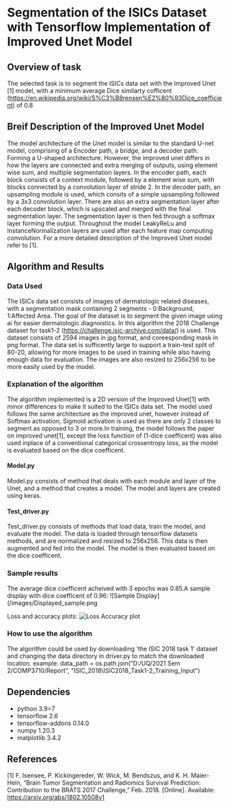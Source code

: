 # Segmentation of the ISICs Dataset with Tensorflow Implementation of Improved Unet Model


## Overview of task 
The selected task is to segment the ISICs data set with the Improved Unet [1] model, with a minimum average Dice similarty cofficent (https://en.wikipedia.org/wiki/S%C3%B8rensen%E2%80%93Dice_coefficient) of 0.8


## Breif Description of the Improved Unet Model
The model architecture of the Unet model is similar to the standard U-net model, comprising of a Encoder path, a bridge, and a decoder path. Forming a U-shaped architecture. However, the improved unet differs in how the layers are connected and extra merging of outputs, using element wise sum, and multiple segmentation layers. In the encoder path, each block consists of a context module, followed by a element wise sum, with blocks connected by a convolution layer of stride 2. In the decoder path, an upsampling module is used, which consits of a simple upsampling followed by a 3x3 convolution layer. There are also an extra segmentation layer after each decoder block, which is upscaled and merged with the final segmentation layer. The segmentation layer is then fed through a softmax layer forming the output. Throughout the model LeakyReLu and InstanceNormalization layers are used after each feature map computing convolution. For a more detailed description of the Improved Unet model refer to [1].


## Algorithm and Results 

### Data Used 
The ISICs data set consists of images of dermatologic related diseases, with a segmentation mask containing 2 segments - 0:Background, 1:Affected Area. The goal of the dataset is to segment the given image using ai for easier dermatologic diagnoistics. In this algorithm the 2018 Challenge dataset for task1-2 (https://challenge.isic-archive.com/data/) is used. This dataset consists of 2594 images in jpg format, and coreesponding mask in png format. The data set is sufficently large to support a train-test split of 80-20, allowing for more images to be used in training while also having enough data for evaluation. The images are also resized to 256x256 to be more easily used by the model. 

### Explanation of the algorithm 
The algorithm implemented is a 2D version of the Improved Unet[1] with minor differences to make it suited to the ISICs data set. The model used follows the same architecture as the improved unet, however instead of Softmax activation, Sigmoid activation is used as there are only 2 classes to segment as opposed to 3 or more.In training, the model follows the paper on improved unet[1], except the loss function of (1-dice coefficent) was also used inplace of a conventional categorical crossentropy loss, as the model is evaluated based on the dice coefficent. 

#### Model.py
Model.py consists of method that deals with each module and layer of the Unet, and a method that creates a model. The model and layers are created using keras. 

#### Test_driver.py
Test_driver.py consists of methods that load data, train the model, and evaluate the model. The data is loaded through tensorflow datasets methods, and are normalized and resized to 256x256. This data is then augmented and fed into the model. The model is then evaluated based on the dice coefficent. 

### Sample results 
The average dice coefficent acheived with 3 epochs was 0.85.A sample display with dice coefficent of 0.96:
![Sample Display](/images/Displayed_sample.png

Loss and accuracy plots: 
![Loss Accuracy plot](/images/Loss_accuracy_plots.png)

### How to use the algorithm
The algorithm could be used by downloading 'the ISIC 2018 task 1' dataset and changing the data directory in driver.py to match the downloaded location. 
example: 
data_path = os.path.join("D:/UQ/2021 Sem 2/COMP3710/Report", "ISIC_2018\ISIC2018_Task1-2_Training_Input")

## Dependencies 
- python 3.9=7
- tensorflow 2.6
- tensorflow-addons 0.14.0
- numpy 1.20.3
- matplotlib 3.4.2


## References 
[1] F. Isensee, P. Kickingereder, W. Wick, M. Bendszus, and K. H. Maier-Hein, “Brain Tumor Segmentation
and Radiomics Survival Prediction: Contribution to the BRATS 2017 Challenge,” Feb. 2018. [Online].
Available: https://arxiv.org/abs/1802.10508v1

